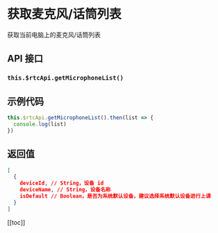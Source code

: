 # 获取麦克风/话筒列表 <BadgeTip text="异步接口" type="green"></BadgeTip>

获取当前电脑上的麦克风/话筒列表

## API 接口

### `this.$rtcApi.getMicrophoneList()`

## 示例代码

```js
this.$rtcApi.getMicrophoneList().then(list => {
  console.log(list)
})
```

## 返回值

```json
[
  {
    deviceId, // String，设备 id
    deviceName, // String，设备名称
    isDefault // Boolean，是否为系统默认设备，建议选择系统默认设备进行上课
  }
]
```

[[toc]]
